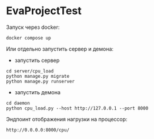 # EvaProjectTest

Запуск через docker:
```
docker compose up
```

Или отдельно запустить сервер и демона:
- запустить сервер
```
cd server/cpu_load
python manage.py migrate
python manage.py runserver
```
- запустить демона
```
cd daemon
python cpu_load.py --host http://127.0.0.1 --port 8000 
```

Эндпоинт отображения нагрузки на процессор:
```
http://0.0.0.0:8000/cpu/
```